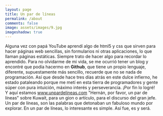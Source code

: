 ```yaml
---
layout: page
title: Un par de líneas
permalink: /about
comments: false
image: assets/images/9.jpg
imageshadow: true
---
```

Alguna vez con papá YouTube aprendí algo de html5 y css que sirven para hacer páginas web sencillas, sin formularios ni otras aplicaciones, lo que llaman páginas estáticas.
Siempre trato de hacer algo para recordar lo aprendido. 
Para no olvidarme de mi vida, se me ocurrió tener un blog y encontré que podía hacermo en **Github**, que tiene un propio lenguaje, diferente, supuestamente más sencillo, recuerde que no se nada de programación. Así que desde hace tres días atrás en este dulce infierno, he estado pataleando porque me metí en esta tierra de programadores y gente súper con pura intuición, máximo interés y perseverancia. 
¡Por fin lo logré! 
Y aquí estamos
www.unpardelineas.com
"Hernán, por favor, un par de líneas" sobre Kuwait, para un gion o artículo, para el discurso del gran jefe. Un par de líneas, son las palabras que detonaban un fabuloso mundo por explorar. En un par de líneas, lo interesante es simple. Así fue, es y será. 
